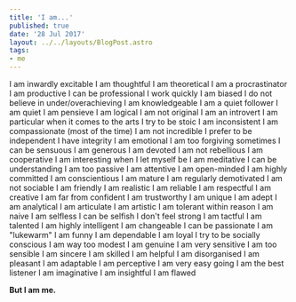 ```yaml
---
title: 'I am...'
published: true
date: '28 Jul 2017'
layout: ../../layouts/BlogPost.astro
tags:
- me
---
```


I am inwardly excitable
I am thoughtful
I am theoretical
I am a procrastinator
I am productive
I can be professional
I work quickly
I am biased
I do not believe in under/overachieving
I am knowledgeable
I am a quiet follower
I am quiet
I am pensieve
I am logical
I am not original
I am an introvert
I am particular when it comes to the arts
I try to be stoic
I am inconsistent
I am compassionate (most of the time)
I am not incredible
I prefer to be independent
I have integrity
I am emotional
I am too forgiving sometimes
I can be sensuous
I am generous
I am devoted
I am not rebellious
I am cooperative
I am interesting when I let myself be
I am meditative
I can be understanding
I am too passive
I am attentive
I am open-minded
I am highly committed
I am conscientious
I am mature
I am regularly demotivated
I am not sociable
I am friendly
I am realistic
I am reliable
I am respectful
I am creative
I am far from confident
I am trustworthy
I am unique
I am adept
I am analytical
I am articulate
I am artistic
I am tolerant within reason
I am naive
I am selfless
I can be selfish
I don't feel strong
I am tactful
I am talented
I am highly intelligent
I am changeable
I can be passionate
I am "lukewarm"
I am funny
I am dependable
I am loyal
I try to be socially conscious
I am way too modest
I am genuine
I am very sensitive
I am too sensible
I am sincere
I am skilled
I am helpful
I am disorganised
I am pleasant
I am adaptable
I am perceptive
I am very easy going
I am the best listener
I am imaginative
I am insightful
I am flawed

**But I am me.**